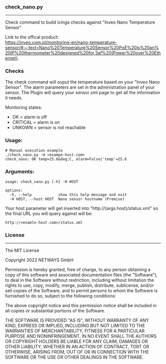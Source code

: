 ### check_nano.py
***
Check command to build icinga checks against "Inveo Nano Temperature Sensor"

Link to the offical product:  
https://inveo.com.pl/monitoring-en/nano-temperature-sensor/#:~:text=Nano%20Temperature%20Sensor%20PoE%20is%20an%20IP%20thermometer%20designed%20for,3af%20(Power%20over%20Ethernet).

### Checks
The check command will ouput the temperature based on your "Inveo Nano Sensor". The alarm parameters are set in the administration panel of your sensor. The Plugin will query your sensor xml page to get all the information it needs. 

Monitoring states:
- OK = alarm is off 
- CRITICAL = alarm is on
- UNKOWN = sensor is not reachable

### Usage:
```
# Manual execution example
./check_nano.py -H <exampe-host.com>
check_nano: OK temp=25.6&deg;C, alarm=False|'temp'=25.6
```
### Arguments:
```
usage: check_nano.py [-h] -H HOST

options:
  -h, --help            show this help message and exit
  -H HOST, --host HOST  Nano sensor hostname (Premise)
```

Your host parameter will get inserted into "http://{args.host}/status.xml" so the final URL you will query against will be:
```
http://<examle-host.com>/status.xml
```

### License
***
The MIT License

Copyright 2022 NETWAYS GmbH

Permission is hereby granted, free of charge, to any person obtaining a
copy of this software and associated documentation files (the "Software"),
to deal in the Software without restriction, including without limitation
the rights to use, copy, modify, merge, publish, distribute, sublicense,
and/or sell copies of the Software, and to permit persons to whom the
Software is furnished to do so, subject to the following conditions:

The above copyright notice and this permission notice shall be included in
all copies or substantial portions of the Software.

THE SOFTWARE IS PROVIDED "AS IS", WITHOUT WARRANTY OF ANY KIND, EXPRESS OR
IMPLIED, INCLUDING BUT NOT LIMITED TO THE WARRANTIES OF MERCHANTABILITY,
FITNESS FOR A PARTICULAR PURPOSE AND NONINFRINGEMENT. IN NO EVENT SHALL THE
AUTHORS OR COPYRIGHT HOLDERS BE LIABLE FOR ANY CLAIM, DAMAGES OR OTHER
LIABILITY, WHETHER IN AN ACTION OF CONTRACT, TORT OR OTHERWISE, ARISING
FROM, OUT OF OR IN CONNECTION WITH THE SOFTWARE OR THE USE OR OTHER
DEALINGS IN THE SOFTWARE.
